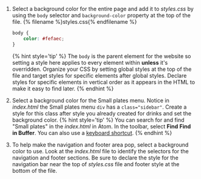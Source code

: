 1. Select a background color for the entire page and add it to _styles.css_ by using the `body` selector and `background-color` property at the top of the file. 
   {% filename %}styles.css{% endfilename %}
    ```css
    body {
        color: #fefaec;
    }
    ```
    {% hint style='tip' %}
The `body` is the parent element for the website so setting a style here applies to every element within **unless** it's overridden. Organize your CSS by setting global styles at the top of the file and target styles for specific elements after global styles. Declare styles for specific elements in vertical order as it appears in the HTML to make it easy to find later.
    {% endhint %}

1. Select a background color for the Small plates menu. Notice in _index.html_ the Small plates menu `div` has a `class="sidebar"`. Create a style for this class after style you already created for drinks and set the background color. 
   {% hint style='tip' %}
You can search for and find "Small plates" in the _index.html_ in Atom. In the toolbar, select **Find** <i class="fa fa-long-arrow-right"></i> **Find in Buffer**. You can also use a [keyboard shortcut](../references/).
    {% endhint %}
1. To help make the navigation and footer area pop, select a background color to use. Look at the _index.html_ file to identify the selectors for the navigation and footer sections. Be sure to declare the style for the navigation bar near the top of _styles.css_ file and footer style at the bottom of the file.

